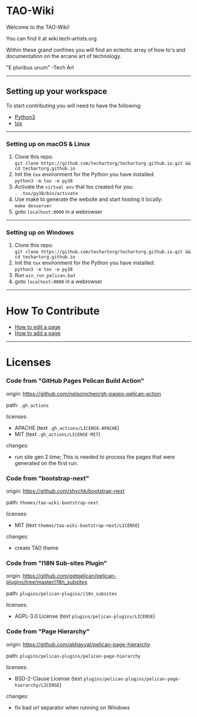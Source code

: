 # TAO-Wiki

Welcome to the TAO-Wiki!

You can find it at wiki.tech-artists.org

Within these grand confines you will find an eclectic array of how to's and documentation on the arcane art of technology.

"E pluribus unum"
-Tech Art

----

## Setting up your workspace

To start contributing you will need to have the following:
- [Python3](https://www.python.org/downloads/)
- [tox](https://pypi.org/project/tox/)

---

### Setting up on macOS & Linux
1. Clone this repo: \
`git clone https://github.com/techartorg/techartorg.github.io.git && cd techartorg.github.io`
2. Init the `tox` environment for the Python you have installed: \
`python3 -m tox -e py38`
3. Activate the `virtual env` that tox created for you: \
`. .tox/py38/bin/activate`
4. Use make to generate the website and start hosting it locally: \
`make devserver`
5. goto `localhost:8000` in a webrowser


---

### Setting up on Windows

1. Clone this repo: \
`git clone https://github.com/techartorg/techartorg.github.io.git && cd techartorg.github.io`
2. Init the `tox` environment for the Python you have installed: \
`python3 -m tox -e py38`
3. Run `win_run_pelican.bat`
4. goto `localhost:8000` in a webrowser


---

# How To Contribute

- [How to edit a page](https://techartorg.github.io/contribute/how_to_edit_page/)
- [How to add a page](https://techartorg.github.io/contribute/how_to_add_page/)

---

# Licenses

### Code from "GitHub Pages Pelican Build Action"
origin: https://github.com/nelsonjchen/gh-pages-pelican-action

path: `.gh_actions`

licenses:
- APACHE (text `.gh_actions/LICENSE-APACHE`)
- MIT (text `.gh_actions/LICENSE-MIT`)

changes:
- run site gen 2 time; This is needed to process the pages that were generated on the first run.

### Code from "bootstrap-next"
origin: https://github.com/shvchk/bootstrap-next

path: `themes/tao-wiki-bootstrap-next`

licenses:
- MIT (text `themes/tao-wiki-bootstrap-next/LICENSE`)

changes:
- create TAO theme

### Code from "I18N Sub-sites Plugin"
origin: https://github.com/getpelican/pelican-plugins/tree/master/i18n_subsites

path: `plugins/pelican-plugins/i18n_subsites`

licenses:
- AGPL-3.0 License (text `plugins/pelican-plugins/LICENSE`)

### Code from "Page Hierarchy"
origin: https://github.com/akhayyat/pelican-page-hierarchy

path: `plugins/pelican-plugins/pelican-page-hierarchy`

licenses:
- BSD-2-Clause License (text `plugins/pelican-plugins/pelican-page-hierarchy/LICENSE`)

changes:
- fix bad url separator when running on Windows
